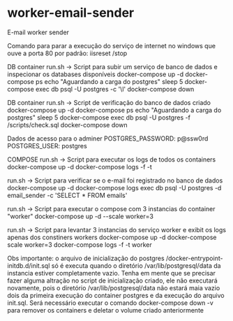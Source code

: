# worker-email-sender
E-mail worker sender

Comando para parar a execução do serviço de internet no windows que ouve a porta 80 por padrão: 
iisreset /stop

DB container
run.sh -> Script para subir um serviço de banco de dados e inspecionar os databases disponíveis
docker-compose up -d
docker-compose ps
echo "Aguardando a carga do postgres"
sleep 5
docker-compose exec db psql -U postgres -c '\l'
docker-compose down

DB container
run.sh -> Script de verificação do banco de dados criado
docker-compose up -d
docker-compose ps
echo "Aguardando a carga do postgres"
sleep 5
docker-compose exec db psql -U postgres -f /scripts/check.sql
docker-compose down

Dados de acesso para o adminer
POSTGRES_PASSWORD: p@ssw0rd
POSTGRES_USER: postgres

COMPOSE
run.sh -> Script para executar os logs de todos os containers
docker-compose up -d
docker-compose logs -f -t

run.sh -> Script para verificar se o e-mail foi registrado no banco de dados
docker-compose up -d
docker-compose logs exec db psql -U postgres -d email_sender -c 'SELECT * FROM emails'

run.sh -> Script para executar o compose com 3 instancias do container  "worker"
docker-compose up -d --scale worker=3

run.sh -> Script para levantar 3 instancias do serviço worker e exibit os logs apenas
dos constiners workers
docker-compose up -d
docker-compose scale worker=3
docker-compose logs -f -t worker

Obs importante: o arquivo de inicialização do postgres /docker-entrypoint-initdb.d/init.sql só é 
executa quando o diretório /var/lib/postgresql/data da instancia estiver completamente vazio. Tenha
em mente que se precisar fazer alguma altração no script de inicialização criado, ele não executará 
novamente, pois o diretório /var/lib/postgresql/data não estará maia vazio dois da primeira execução
do container postgres e da execução do arquivo init.sql. Será necessário executar o comando 
docker-compose down -v para remover os containers e deletar o volume criado anteriormente






